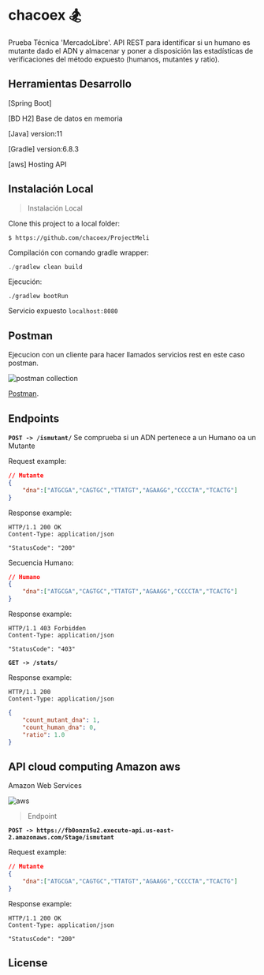 # chacoex :snowboarder:

Prueba Técnica 'MercadoLibre'. API REST para identificar si un humano es mutante dado el ADN y almacenar y poner a disposición las estadísticas de verificaciones del método expuesto (humanos, mutantes y ratio).
## Herramientas Desarrollo
[Spring Boot]
 
[BD H2] Base de datos en memoria

[Java] version:11

[Gradle] version:6.8.3

[aws] Hosting API

## Instalación Local

> Instalación Local

Clone this project to a local folder:
```
$ https://github.com/chacoex/ProjectMeli
```

Compilación con comando gradle wrapper:

```java
./gradlew clean build
```

Ejecución:

```
./gradlew bootRun
```

Servicio expuesto `localhost:8080`

## Postman

Ejecucion con un cliente para hacer llamados servicios rest en este caso postman.

![postman collection](https://encrypted-tbn0.gstatic.com/images?q=tbn:ANd9GcTS0cAX6dbieEV08pmf-LxR38cccnTK0OyaTD6Lqi8VR4oADN48_-L0xFg1bsj85E7sRIE&usqp=CAU)

[Postman](https://www.getpostman.com/docs/v6/postman/collection_runs/using_environments_in_collection_runs).

## Endpoints

**`POST -> /ismutant/`**
Se comprueba si un ADN pertenece a un Humano oa un Mutante

Request example:
```json
// Mutante
{ 
    "dna":["ATGCGA","CAGTGC","TTATGT","AGAAGG","CCCCTA","TCACTG"]
}

```
Response example:
```curl
HTTP/1.1 200 OK
Content-Type: application/json

"StatusCode": "200"
```
Secuencia Humano:
```json
// Humano
{ 
    "dna":["ATGCGA","CAGTGC","TTATGT","AGAAGG","CCCCTA","TCACTG"]
}

```
Response example:
```curl
HTTP/1.1 403 Forbidden
Content-Type: application/json

"StatusCode": "403"
```


**`GET -> /stats/`**

Response example:
```
HTTP/1.1 200
Content-Type: application/json
```

```json
{
    "count_mutant_dna": 1,
    "count_human_dna": 0,
    "ratio": 1.0
}
```

## API cloud computing Amazon aws
Amazon Web Services  

![aws](https://acis.org.co/portal/sites/default/files/awsasd.png)

> Endpoint

**`POST -> https://fb0onzn5u2.execute-api.us-east-2.amazonaws.com/Stage/ismutant`**

Request example:
```json
// Mutante
{ 
    "dna":["ATGCGA","CAGTGC","TTATGT","AGAAGG","CCCCTA","TCACTG"]
}

```
Response example:
```curl
HTTP/1.1 200 OK
Content-Type: application/json

"StatusCode": "200"
```



## License

[MIT License]:copyright:
